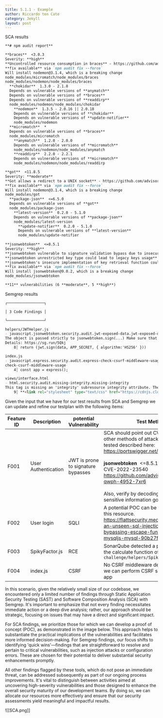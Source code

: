 ```yaml
---
title: 5.1.1 - Example
author: Riccardo ten Cate
category: Jekyll
layout: post
---
```


SCA results
```markdown
**# npm audit report**

**braces**  <3.0.3
Severity: **high**
**Uncontrolled resource consumption in braces** - https://github.com/advisories/GHSA-grv7-fg5c-xmjg
**fix available** via `npm audit fix --force`
Will install nodemon@3.1.4, which is a breaking change
node_modules/micromatch/node_modules/braces
node_modules/nodemon/node_modules/braces
  **chokidar**  1.3.0 - 2.1.8
  Depends on vulnerable versions of **anymatch**
  Depends on vulnerable versions of **braces**
  Depends on vulnerable versions of **readdirp**
  node_modules/nodemon/node_modules/chokidar
    **nodemon**  1.3.5 - 2.0.16 || 2.0.18
    Depends on vulnerable versions of **chokidar**
    Depends on vulnerable versions of **update-notifier**
    node_modules/nodemon
  **micromatch**  *
  Depends on vulnerable versions of **braces**
  node_modules/micromatch
    **anymatch**  1.2.0 - 2.0.0
    Depends on vulnerable versions of **micromatch**
    node_modules/nodemon/node_modules/anymatch
    **readdirp**  2.2.0 - 2.2.1
    Depends on vulnerable versions of **micromatch**
    node_modules/nodemon/node_modules/readdirp

**got**  <11.8.5
Severity: **moderate**
**Got allows a redirect to a UNIX socket** - https://github.com/advisories/GHSA-pfrx-2q88-qq97
**fix available** via `npm audit fix --force`
Will install nodemon@3.1.4, which is a breaking change
node_modules/got
  **package-json**  <=6.5.0
  Depends on vulnerable versions of **got**
  node_modules/package-json
    **latest-version**  0.2.0 - 5.1.0
    Depends on vulnerable versions of **package-json**
    node_modules/latest-version
      **update-notifier**  0.2.0 - 5.1.0
      Depends on vulnerable versions of **latest-version**
      node_modules/update-notifier
  
**jsonwebtoken**  <=8.5.1
Severity: **high**
**jsonwebtoken vulnerable to signature validation bypass due to insecure default algorithm in jwt.verify()** - https://github.com/advisories/GHSA-qwph-4952-7xr6
**jsonwebtoken unrestricted key type could lead to legacy keys usage**  - https://github.com/advisories/GHSA-8cf7-32gw-wr33
**jsonwebtoken's insecure implementation of key retrieval function could lead to Forgeable Public/Private Tokens from RSA to HMAC** - https://github.com/advisories/GHSA-hjrf-2m68-5959
**fix available** via `npm audit fix --force`
Will install jsonwebtoken@9.0.2, which is a breaking change
node_modules/jsonwebtoken

**11** vulnerabilities (6 **moderate**, 5 **high**)
```

Semgrep results
```markdown
┌─────────────────┐

│ 3 Code Findings │

└─────────────────┘

helpers/JWTHelper.js 
- javascript.jsonwebtoken.security.audit.jwt-exposed-data.jwt-exposed-data
The object is passed strictly to jsonwebtoken.sign(...) Make sure that sensitive information is not exposed through JWT token payload.                            
Details: https://sg.run/5Qkj                                                                
    8┆ return (jwt.sign(data, APP_SECRET, { algorithm:'HS256' }))

index.js 
- javascript.express.security.audit.express-check-csurf-middleware-usage.express-
check-csurf-middleware-usage                                                    A CSRF middleware was not detected in your express application. Ensure you are either using one such as `csurf` or `csrf` (see rule references) and/or you are properly doing CSRF validation in your routes with a token or cookies.          Details: https://sg.run/BxzR                                                                  
    4┆ const app = express();

views/interface.html 
- html.security.audit.missing-integrity.missing-integrity                      
This tag is missing an 'integrity' subresource integrity attribute. The `integrity`attribute allows for the browser to verify that externally hosted files (for example from aCDN) are delivered without unexpected manipulation. Without this attribute, if an attacker can modify the externally hosted resource, this could lead to XSS and other types of attacks. To prevent this, include the base64-encoded cryptographic hash of the resource (file) you’re telling the browser to fetch in the `integrity` attribute for all externally hosted files.                                                         Details: https://sg.run/krXA                                                               
    9┆ **<link rel="stylesheet" type="text/css" href="https://cdnjs.cloudflare.com/ajax/libs/font-awesome/4.7.0/css/font-awesome.css">
```

Given the input that we have for our test results from SCA and Semgrep we can update and refine our testplan with the following items:

| Feature ID | Description         | potential Vulnerability            | Test Method                                                                                                                                                                                                                                                                                                                                     | References           |
| ---------- | ------------------- | ---------------------------------- | ----------------------------------------------------------------------------------------------------------------------------------------------------------------------------------------------------------------------------------------------------------------------------------------------------------------------------------------------- | -------------------- |
| F001       | User Authentication | JWT is prone to signature bypasses | SCA should point out CVE. There is also other methods of attack that need to be tested described here:<br>https://portswigger.net/web-security/jwt<br><br>**jsonwebtoken**  <=8.5.1<br>CVE-2022-23540<br>https://github.com/advisories/GHSA-qwph-4952-7xr6<br><br>Also, verify by decoding the JWT that no sensitive information goes in there. | SCA scanning output. |
| F002       | User login          | SQLI                               | A potential POC can be build following this resource.<br>https://flattsecurity.medium.com/finding-an-unseen-sql-injection-by-bypassing-escape-functions-in-mysqljs-mysql-90b27f6542b4                                                                                                                                                           | Screenshot-1         |
| F003       | SpikyFactor.js      | RCE                                | SonarQube detected a potential RCE in the calculate function of the `challenge/helpers/SpikyFactor.js`                                                                                                                                                                                                                                          | Screenshot-2         |
| F004       | index.js            | CSRF                               | No CSRF middleware detected verify if we can perform CSRF somewhere in the app                                                                                                                                                                                                                                                                  | Semgrep output       |


In this scenario, given the relatively small size of our codebase, we encountered only a limited number of findings through Static Application Security Testing (SAST) and Software Composition Analysis (SCA) with Semgrep. It's important to emphasize that not every finding necessitates immediate action or a deep dive analysis; rather, our approach should be strategic, focusing on issues that may have a direct and significant impact.

For SCA findings, we prioritize those for which we can develop a proof of concept (POC), as demonstrated in the image below. This approach helps to substantiate the practical implications of the vulnerabilities and facilitates more informed decision-making. For Semgrep findings, our focus shifts to identifying 'quick wins'—findings that are straightforward to resolve and pertain to critical vulnerabilities, such as injection attacks or configuration errors. These are chosen for their potential to deliver substantial security enhancements promptly.

All other findings flagged by these tools, which do not pose an immediate threat, can be addressed subsequently as part of our ongoing process improvements. It's vital to distinguish between activities aimed at uncovering high-severity vulnerabilities and those designed to enhance the overall security maturity of our development teams. By doing so, we can allocate our resources more effectively and ensure that our security assessments yield meaningful and impactful results.

![[SCA.png]]